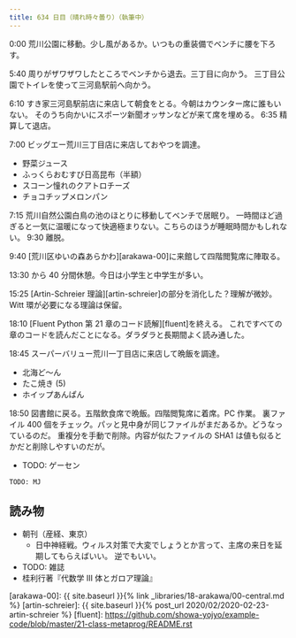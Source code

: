 ```yaml
---
title: 634 日目（晴れ時々曇り）（執筆中）
---
```


0:00 荒川公園に移動。少し風があるか。いつもの重装備でベンチに腰を下ろす。

5:40 周りがザワザワしたところでベンチから退去。三丁目に向かう。
三丁目公園でトイレを使って三河島駅前へ向かう。

6:10 すき家三河島駅前店に来店して朝食をとる。今朝はカウンター席に誰もいない。
そのうち向かいにスポーツ新聞オッサンなどが来て席を埋める。
6:35 精算して退店。

7:00 ビッグエー荒川三丁目店に来店しておやつを調達。

* 野菜ジュース
* ふっくらおむすび日高昆布（半額）
* スコーン憧れのクアトロチーズ
* チョコチップメロンパン

7:15 荒川自然公園白鳥の池のほとりに移動してベンチで居眠り。
一時間ほど過ぎると一気に温暖になって快適極まりない。こちらのほうが睡眠時間かもしれない。
9:30 離脱。

9:40 [荒川区ゆいの森あらかわ][arakawa-00]に来館して四階閲覧席に陣取る。

13:30 から 40 分間休憩。今日は小学生と中学生が多い。

15:25 [Artin-Schreier 理論][artin-schreier]の部分を消化した？理解が微妙。
Witt 環が必要になる理論は保留。

18:10 [Fluent Python 第 21 章のコード読解][fluent]を終える。
これですべての章のコードを読んだことになる。ダラダラと長期間よく読み通した。

18:45 スーパーバリュー荒川一丁目店に来店して晩飯を調達。

* 北海ど～ん
* たこ焼き (5)
* ホイップあんぱん

18:50 図書館に戻る。五階飲食席で晩飯。四階閲覧席に着席。PC 作業。
裏ファイル 400 個をチェック。パッと見中身が同じファイルがまだあるか。どうなっているのだ。
重複分を手動で削除。内容が似たファイルの SHA1 は値も似るとかだと削除しやすいのだが。

* TODO: ゲーセン

```text
TODO: MJ
```

## 読み物

* 朝刊（産経、東京）
  * 日中神経戦。ウィルス対策で大変でしょうとか言って、主席の来日を延期してもらえばいい。
    逆でもいい。
* TODO: 雑誌
* 桂利行著『代数学 III 体とガロア理論』

[arakawa-00]: {{ site.baseurl }}{% link _libraries/18-arakawa/00-central.md %}
[artin-schreier]: {{ site.baseurl }}{% post_url 2020/02/2020-02-23-artin-schreier %}
[fluent]: <https://github.com/showa-yojyo/example-code/blob/master/21-class-metaprog/README.rst>
